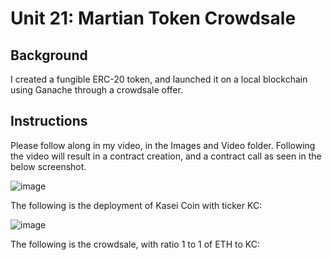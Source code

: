 # Unit 21: Martian Token Crowdsale

## Background

I created a fungible ERC-20 token, and launched it on a local blockchain using Ganache through a crowdsale offer.

## Instructions

Please follow along in my video, in the Images and Video folder.  Following the video will result in a contract creation, and a contract call as seen in the below screenshot.

![image](https://github.com/t-sullivan/Module-21/assets/31628355/205551ab-fb28-4961-a636-44599ed33f7f)

The following is the deployment of Kasei Coin with ticker KC:

![image](https://github.com/t-sullivan/Module-21/assets/31628355/167be0c4-0f92-4b68-be49-e4f8b5eef160)


The following is the crowdsale, with ratio 1 to 1 of ETH to KC:


